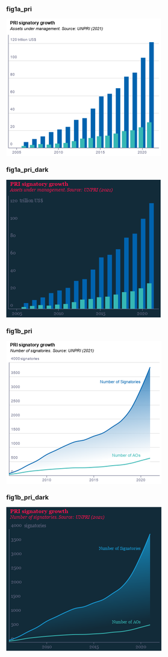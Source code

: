 ### fig1a_pri
!["fig1a_pri"](visualisation/fig1a_pri.png "fig1a_pri")

### fig1a_pri_dark
!["fig1a_pri_dark"](visualisation/fig1a_pri_dark.png "fig1a_pri_dark")

### fig1b_pri
!["fig1b_pri"](visualisation/fig1b_pri.png "fig1b_pri")

### fig1b_pri_dark
!["fig1b_pri_dark"](visualisation/fig1b_pri_dark.png "fig1b_pri_dark")

